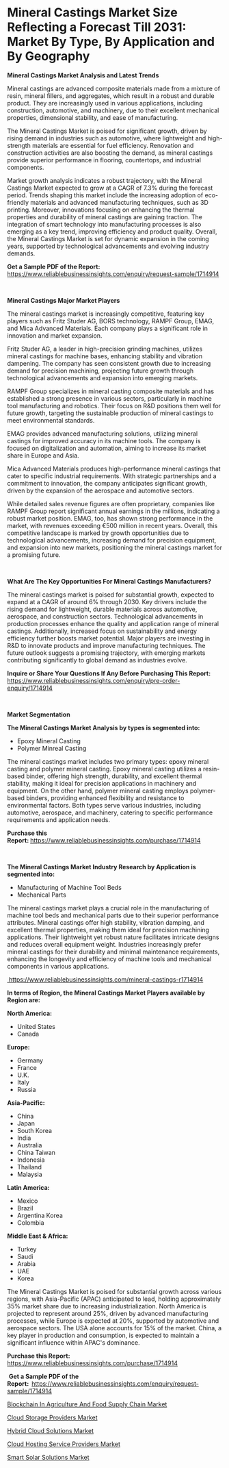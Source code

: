 <p><h1>Mineral Castings Market Size Reflecting a Forecast Till 2031: Market By Type, By Application and By Geography</h1></p><p><strong>Mineral Castings Market Analysis and Latest Trends</strong></p>
<p><p>Mineral castings are advanced composite materials made from a mixture of resin, mineral fillers, and aggregates, which result in a robust and durable product. They are increasingly used in various applications, including construction, automotive, and machinery, due to their excellent mechanical properties, dimensional stability, and ease of manufacturing.</p><p>The Mineral Castings Market is poised for significant growth, driven by rising demand in industries such as automotive, where lightweight and high-strength materials are essential for fuel efficiency. Renovation and construction activities are also boosting the demand, as mineral castings provide superior performance in flooring, countertops, and industrial components.</p><p>Market growth analysis indicates a robust trajectory, with the Mineral Castings Market expected to grow at a CAGR of 7.3% during the forecast period. Trends shaping this market include the increasing adoption of eco-friendly materials and advanced manufacturing techniques, such as 3D printing. Moreover, innovations focusing on enhancing the thermal properties and durability of mineral castings are gaining traction. The integration of smart technology into manufacturing processes is also emerging as a key trend, improving efficiency and product quality. Overall, the Mineral Castings Market is set for dynamic expansion in the coming years, supported by technological advancements and evolving industry demands.</p></p>
<p><strong>Get a Sample PDF of the Report:&nbsp;</strong> <a href="https://www.reliablebusinessinsights.com/enquiry/request-sample/1714914?utm_campaign=1609&utm_medium=2&utm_source=Github&utm_content=ia&utm_term=23102024&utm_id=mineral-castings">https://www.reliablebusinessinsights.com/enquiry/request-sample/1714914</a></p>
<p>&nbsp;</p>
<p><strong>Mineral Castings Major Market Players</strong></p>
<p><p>The mineral castings market is increasingly competitive, featuring key players such as Fritz Studer AG, BORS technology, RAMPF Group, EMAG, and Mica Advanced Materials. Each company plays a significant role in innovation and market expansion.</p><p>Fritz Studer AG, a leader in high-precision grinding machines, utilizes mineral castings for machine bases, enhancing stability and vibration dampening. The company has seen consistent growth due to increasing demand for precision machining, projecting future growth through technological advancements and expansion into emerging markets.</p><p>RAMPF Group specializes in mineral casting composite materials and has established a strong presence in various sectors, particularly in machine tool manufacturing and robotics. Their focus on R&D positions them well for future growth, targeting the sustainable production of mineral castings to meet environmental standards. </p><p>EMAG provides advanced manufacturing solutions, utilizing mineral castings for improved accuracy in its machine tools. The company is focused on digitalization and automation, aiming to increase its market share in Europe and Asia. </p><p>Mica Advanced Materials produces high-performance mineral castings that cater to specific industrial requirements. With strategic partnerships and a commitment to innovation, the company anticipates significant growth, driven by the expansion of the aerospace and automotive sectors.</p><p>While detailed sales revenue figures are often proprietary, companies like RAMPF Group report significant annual earnings in the millions, indicating a robust market position. EMAG, too, has shown strong performance in the market, with revenues exceeding €500 million in recent years. Overall, this competitive landscape is marked by growth opportunities due to technological advancements, increasing demand for precision equipment, and expansion into new markets, positioning the mineral castings market for a promising future.</p></p>
<p>&nbsp;</p>
<p><strong>What Are The Key Opportunities For Mineral Castings Manufacturers?</strong></p>
<p><p>The mineral castings market is poised for substantial growth, expected to expand at a CAGR of around 6% through 2030. Key drivers include the rising demand for lightweight, durable materials across automotive, aerospace, and construction sectors. Technological advancements in production processes enhance the quality and application range of mineral castings. Additionally, increased focus on sustainability and energy efficiency further boosts market potential. Major players are investing in R&D to innovate products and improve manufacturing techniques. The future outlook suggests a promising trajectory, with emerging markets contributing significantly to global demand as industries evolve.</p></p>
<p><strong>Inquire or Share Your Questions If Any Before Purchasing This Report:</strong> <a href="https://www.reliablebusinessinsights.com/enquiry/pre-order-enquiry/1714914?utm_campaign=1609&utm_medium=2&utm_source=Github&utm_content=ia&utm_term=23102024&utm_id=mineral-castings">https://www.reliablebusinessinsights.com/enquiry/pre-order-enquiry/1714914</a></p>
<p>&nbsp;</p>
<p><strong>Market Segmentation</strong></p>
<p><strong>The Mineral Castings Market Analysis by types is segmented into:</strong></p>
<p><ul><li>Epoxy Mineral Casting</li><li>Polymer Minreal Casting</li></ul></p>
<p><p>The mineral castings market includes two primary types: epoxy mineral casting and polymer mineral casting. Epoxy mineral casting utilizes a resin-based binder, offering high strength, durability, and excellent thermal stability, making it ideal for precision applications in machinery and equipment. On the other hand, polymer mineral casting employs polymer-based binders, providing enhanced flexibility and resistance to environmental factors. Both types serve various industries, including automotive, aerospace, and machinery, catering to specific performance requirements and application needs.</p></p>
<p><strong>Purchase this Report:&nbsp;</strong><a href="https://www.reliablebusinessinsights.com/purchase/1714914?utm_campaign=1609&utm_medium=2&utm_source=Github&utm_content=ia&utm_term=23102024&utm_id=mineral-castings">https://www.reliablebusinessinsights.com/purchase/1714914</a></p>
<p>&nbsp;</p>
<p><strong>The Mineral Castings Market Industry Research by Application is segmented into:</strong></p>
<p><ul><li>Manufacturing of Machine Tool Beds</li><li>Mechanical Parts</li></ul></p>
<p><p>The mineral castings market plays a crucial role in the manufacturing of machine tool beds and mechanical parts due to their superior performance attributes. Mineral castings offer high stability, vibration damping, and excellent thermal properties, making them ideal for precision machining applications. Their lightweight yet robust nature facilitates intricate designs and reduces overall equipment weight. Industries increasingly prefer mineral castings for their durability and minimal maintenance requirements, enhancing the longevity and efficiency of machine tools and mechanical components in various applications.</p></p>
<p><a href="https://www.reliablebusinessinsights.com/mineral-castings-r1714914?utm_campaign=1609&utm_medium=2&utm_source=Github&utm_content=ia&utm_term=23102024&utm_id=mineral-castings">&nbsp;https://www.reliablebusinessinsights.com/mineral-castings-r1714914</a></p>
<p><strong>In terms of Region, the Mineral Castings Market Players available by Region are:</strong></p>
<p>
    <p> <strong> North America: </strong>
        <ul>
            <li>United States</li>
            <li>Canada</li>
        </ul>
        </p> 
    <p> <strong> Europe: </strong>
        <ul>
            <li>Germany</li>
            <li>France</li>
            <li>U.K.</li>
            <li>Italy</li>
            <li>Russia</li>
        </ul>
        </p> 
    <p> <strong> Asia-Pacific: </strong>
        <ul>
            <li>China</li>
            <li>Japan</li>
            <li>South Korea</li>
            <li>India</li>
            <li>Australia</li>
            <li>China Taiwan</li>
            <li>Indonesia</li>
            <li>Thailand</li>
            <li>Malaysia</li>
        </ul>
        </p> 
    <p> <strong> Latin America: </strong>
        <ul>
            <li>Mexico</li>
            <li>Brazil</li>
            <li>Argentina Korea</li>
            <li>Colombia</li>
        </ul>
        </p> 
    <p> <strong> Middle East & Africa: </strong>
        <ul>
            <li>Turkey</li>
            <li>Saudi</li>
            <li>Arabia</li>
            <li>UAE</li>
            <li>Korea</li>
        </ul>
    </p>
    </p>
<p><p>The Mineral Castings Market is poised for substantial growth across various regions, with Asia-Pacific (APAC) anticipated to lead, holding approximately 35% market share due to increasing industrialization. North America is projected to represent around 25%, driven by advanced manufacturing processes, while Europe is expected at 20%, supported by automotive and aerospace sectors. The USA alone accounts for 15% of the market. China, a key player in production and consumption, is expected to maintain a significant influence within APAC's dominance.</p></p>
<p><strong>Purchase this Report: </strong><a href="https://www.reliablebusinessinsights.com/purchase/1714914?utm_campaign=1609&utm_medium=2&utm_source=Github&utm_content=ia&utm_term=23102024&utm_id=mineral-castings">https://www.reliablebusinessinsights.com/purchase/1714914</a></p>
<p>&nbsp;<strong>Get a Sample PDF of the Report:&nbsp;&nbsp;</strong><a href="https://www.reliablebusinessinsights.com/enquiry/request-sample/1714914?utm_campaign=1609&utm_medium=2&utm_source=Github&utm_content=ia&utm_term=23102024&utm_id=mineral-castings">https://www.reliablebusinessinsights.com/enquiry/request-sample/1714914</a></p>
<p><strong></strong></p>
<p><p><a href="https://www.linkedin.com/pulse/navigating-global-blockchain-agriculture-food-supply-chain-sdeuc?utm_campaign=1609&utm_medium=2&utm_source=Github&utm_content=ia&utm_term=23102024&utm_id=mineral-castings">Blockchain In Agriculture And Food Supply Chain Market</a></p><p><a href="https://www.linkedin.com/pulse/cloud-storage-providers-market-global-regional-analysis-focus-10glc?utm_campaign=1609&utm_medium=2&utm_source=Github&utm_content=ia&utm_term=23102024&utm_id=mineral-castings">Cloud Storage Providers Market</a></p><p><a href="https://www.linkedin.com/pulse/market-insights-global-hybrid-cloud-solutions-forecast-innovation-cfr0c?utm_campaign=1609&utm_medium=2&utm_source=Github&utm_content=ia&utm_term=23102024&utm_id=mineral-castings">Hybrid Cloud Solutions Market</a></p><p><a href="https://www.linkedin.com/pulse/cloud-hosting-service-providers-market-overview-forecast-2024-op1bc?utm_campaign=1609&utm_medium=2&utm_source=Github&utm_content=ia&utm_term=23102024&utm_id=mineral-castings">Cloud Hosting Service Providers Market</a></p><p><a href="https://www.linkedin.com/pulse/smart-solar-solutions-value-chain-analysis-from-raw-materials-on40c?utm_campaign=1609&utm_medium=2&utm_source=Github&utm_content=ia&utm_term=23102024&utm_id=mineral-castings">Smart Solar Solutions Market</a></p></p>